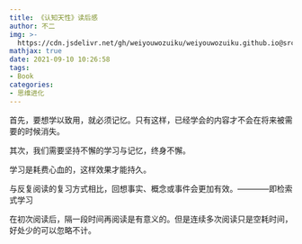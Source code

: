 ```yaml
---
title: 《认知天性》读后感
author: 不二
img: >-
  https://cdn.jsdelivr.net/gh/weiyouwozuiku/weiyouwozuiku.github.io@src/source/_posts/PageImg/思维进化/认知天性.png
mathjax: true
date: 2021-09-10 10:26:58
tags: 
- Book
categories: 
- 思维进化
---
```


首先，要想学以致用，就必须记忆。只有这样，已经学会的内容才不会在将来被需要的时候消失。

其次，我们需要坚持不懈的学习与记忆，终身不懈。

学习是耗费心血的，这样效果才能持久。

与反复阅读的复习方式相比，回想事实、概念或事件会更加有效。————即检索式学习

在初次阅读后，隔一段时间再阅读是有意义的。但是连续多次阅读只是空耗时间，好处少的可以忽略不计。
